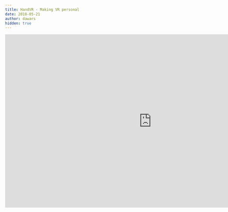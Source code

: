 ```yaml
---
title: HandVR - Making VR personal
date: 2018-05-21
author: dawars
hidden: true
---
```

<div class="video-container">
<iframe src="https://docs.google.com/presentation/d/e/2PACX-1vSxK303txCOvo-tQDKF-CKoYw4fhJgF81duzhgXHdTN9AtEbpNhXpaoW9hixHR_026HwPU-R8SepBdA/embed?start=false&loop=false&delayms=3000" frameborder="0" width="960" height="569" allowfullscreen="true" mozallowfullscreen="true" webkitallowfullscreen="true"></iframe>
</div>
